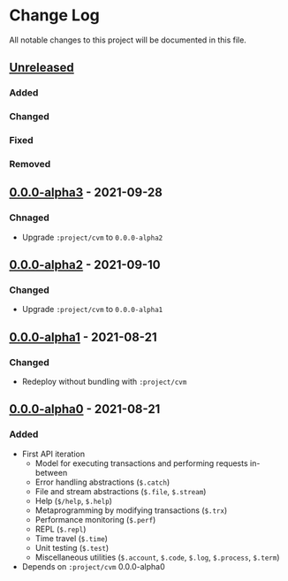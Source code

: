 # Change Log

All notable changes to this project will be documented in this file.



## [Unreleased]

### Added

### Changed

### Fixed

### Removed



## [0.0.0-alpha3] - 2021-09-28

### Chnaged

- Upgrade `:project/cvm` to `0.0.0-alpha2`



## [0.0.0-alpha2] - 2021-09-10

### Changed

- Upgrade `:project/cvm` to `0.0.0-alpha1`



## [0.0.0-alpha1] - 2021-08-21

### Changed

- Redeploy without bundling with `:project/cvm`



## [0.0.0-alpha0] - 2021-08-21

### Added

- First API iteration
    - Model for executing transactions and performing requests in-between
    - Error handling abstractions (`$.catch`)
    - File and stream abstractions (`$.file`, `$.stream`)
    - Help (`$/help`, `$.help`)
    - Metaprogramming by modifying transactions (`$.trx`)
    - Performance monitoring (`$.perf`)
    - REPL (`$.repl`)
    - Time travel (`$.time`)
    - Unit testing (`$.test`)
    - Miscellaneous utilities (`$.account`, `$.code`, `$.log`, `$.process`, `$.term`)
- Depends on `:project/cvm` 0.0.0-alpha0



[Unreleased]:  https://github.com/helins/convex.lisp.cljc/compare/run/0.0.0-alpha2...HEAD
[0.0.0-alpha3]:  https://github.com/helins/convex.lisp.cljc/compare/run/0.0.0-alpha2...run/0.0.0-alpha3
[0.0.0-alpha2]:  https://github.com/helins/convex.lisp.cljc/compare/run/0.0.0-alpha1...run/0.0.0-alpha2
[0.0.0-alpha1]:  https://github.com/helins/convex.lisp.cljc/compare/run/0.0.0-alpha0...run/0.0.0-alpha1
[0.0.0-alpha0]: https://github.com/helins/convex.lisp.cljc/releases/tag/run/0.0.0-alpha0
